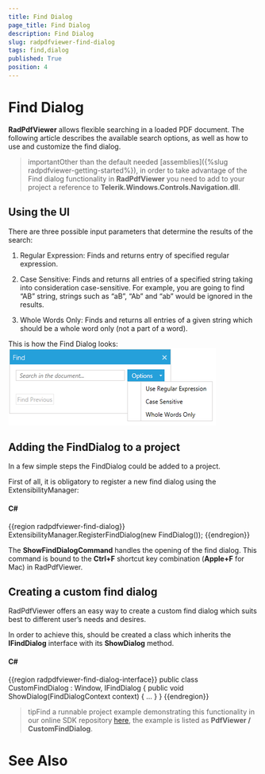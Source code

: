 ```yaml
---
title: Find Dialog
page_title: Find Dialog
description: Find Dialog
slug: radpdfviewer-find-dialog
tags: find,dialog
published: True
position: 4
---
```


# Find Dialog



__RadPdfViewer__ allows flexible searching in a loaded PDF document. The following article describes the available search options, as well as how to use and customize the find dialog.
      

>importantOther than the default needed [assemblies]({%slug radpdfviewer-getting-started%}), in order to take advantage of the Find dialog functionality in __RadPdfViewer__ you need to add to your project a reference to __Telerik.Windows.Controls.Navigation.dll__.
        

## Using the UI

There are three possible input parameters that determine the results of the search:
        

1. Regular Expression: Finds and returns entry of specified regular expression.
            

1. Case Sensitive: Finds and returns all entries of a specified string taking into consideration case-sensitive. For example, you are going to find “AB” string, strings such as “aB”, “Ab” and “ab” would be ignored in the results.
            

1. Whole Words Only: Finds and returns all entries of a given string which should be a whole word only (not a part of a word).
            

This is how the Find Dialog looks:
        ![Rad Pdf Viewer Find Dialog](images/RadPdfViewer_Find_Dialog.png)

## Adding the FindDialog to a project

In a few simple steps the FindDialog could be added to a project.
        

First of all, it is obligatory to register a new find dialog using the ExtensibilityManager:
        

#### __C#__

{{region radpdfviewer-find-dialog}}
		ExtensibilityManager.RegisterFindDialog(new FindDialog());
	{{endregion}}



The __ShowFindDialogCommand__ handles the opening of the find dialog. This command is bound to the __Ctrl+F__ shortcut key combination (__Apple+F__ for Mac) in RadPdfViewer.
        

## Creating a custom find dialog

RadPdfViewer offers an easy way to create a custom find dialog which suits best to different user’s needs and desires.
        

In order to achieve this, should be created a class which inherits the __IFindDialog__ interface with its __ShowDialog__ method.
        

#### __C#__

{{region radpdfviewer-find-dialog-interface}}
	    public class CustomFindDialog : Window, IFindDialog
	    {
	        public void ShowDialog(FindDialogContext context)
	        {
	            ...
	        }
	    }
	{{endregion}}



>tipFind a runnable project example demonstrating this functionality in our online SDK repository
            [here](https://github.com/telerik/xaml-sdk), the example is listed as __PdfViewer / CustomFindDialog__.
          

# See Also
